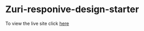 # Zuri-responive-design-starter

To view the live site click [here](https://zuri-responsive-design-starter-git-master-khallekan.vercel.app/)
